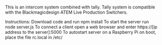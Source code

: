 This is an intercom system combined with tally. Tally system is compatible with the Blackmagicdesign ATEM Live Production Switchers.

Instructions:
Download code and run npm install
To start the server run node server.js
To connect a client open a web browser and enter https://[ip address to the server]:5000
To autostart server on a Raspberry Pi on boot, place the file rc.local in /etc/
